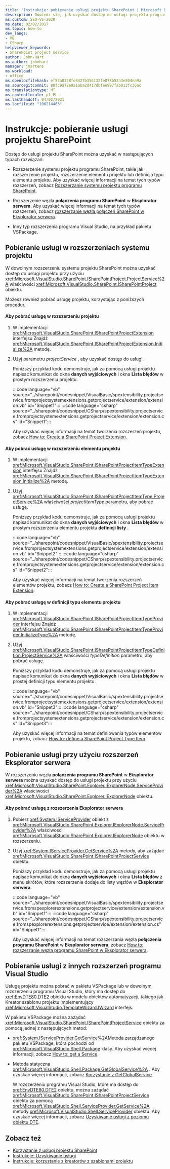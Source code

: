 ```yaml
---
title: 'Instrukcje: pobieranie usługi projektu SharePoint | Microsoft Docs'
description: Dowiedz się, jak uzyskać dostęp do usługi projektu programu SharePoint w rozszerzeniach systemu projektu, rozszerzeniach Eksplorator serwera lub innych rozszerzeniach programu Visual Studio.
ms.custom: SEO-VS-2020
ms.date: 02/02/2017
ms.topic: how-to
dev_langs:
- VB
- CSharp
helpviewer_keywords:
- SharePoint project service
author: John-Hart
ms.author: johnhart
manager: jmartens
ms.workload:
- office
ms.openlocfilehash: ef53a0328fe8427b356132fe878b52a3e504ea9a
ms.sourcegitcommit: 80fc9a72e9a1aba2d417dbfee997fab013fc36ac
ms.translationtype: MT
ms.contentlocale: pl-PL
ms.lasthandoff: 04/02/2021
ms.locfileid: "106214463"
---
```

# <a name="how-to-retrieve-the-sharepoint-project-service"></a>Instrukcje: pobieranie usługi projektu SharePoint
  Dostęp do usługi projektu SharePoint można uzyskać w następujących typach rozwiązań:

- Rozszerzenie systemu projektu programu SharePoint, takie jak rozszerzenie projektu, rozszerzenie elementu projektu lub definicja typu elementu projektu. Aby uzyskać więcej informacji na temat tych typów rozszerzeń, zobacz [Rozszerzanie systemu projektu programu SharePoint](../sharepoint/extending-the-sharepoint-project-system.md).

- Rozszerzenie węzła **połączenia programu SharePoint** w **Eksplorator serwera**. Aby uzyskać więcej informacji na temat tych typów rozszerzeń, zobacz [rozszerzanie węzła połączeń SharePoint w Eksplorator serwera](../sharepoint/extending-the-sharepoint-connections-node-in-server-explorer.md).

- Inny typ rozszerzenia programu Visual Studio, na przykład pakietu VSPackage.

## <a name="retrieve-the-service-in-project-system-extensions"></a>Pobieranie usługi w rozszerzeniach systemu projektu
 W dowolnym rozszerzeniu systemu projektu SharePoint można uzyskać dostęp do usługi projektu przy użyciu <xref:Microsoft.VisualStudio.SharePoint.ISharePointProject.ProjectService%2A> właściwości <xref:Microsoft.VisualStudio.SharePoint.ISharePointProject> obiektu.

 Możesz również pobrać usługę projektu, korzystając z poniższych procedur.

#### <a name="to-retrieve-the-service-in-a-project-extension"></a>Aby pobrać usługę w rozszerzeniu projektu

1. W implementacji <xref:Microsoft.VisualStudio.SharePoint.ISharePointProjectExtension> interfejsu Znajdź <xref:Microsoft.VisualStudio.SharePoint.ISharePointProjectExtension.Initialize%2A> metodę.

2. Użyj parametru *projectService* , aby uzyskać dostęp do usługi.

     Poniższy przykład kodu demonstruje, jak za pomocą usługi projektu napisać komunikat do okna **danych wyjściowych** i okna **Lista błędów** w prostym rozszerzeniu projektu.

     :::code language="vb" source="../sharepoint/codesnippet/VisualBasic/spextensibility.projectservice.fromprojectsystemextensions.getprojectservice/extension/extension.vb" id="Snippet1":::
     :::code language="csharp" source="../sharepoint/codesnippet/CSharp/spextensibility.projectservice.fromprojectsystemextensions.getprojectservice/extension/extension.cs" id="Snippet1":::

     Aby uzyskać więcej informacji na temat tworzenia rozszerzeń projektu, zobacz [How to: Create a SharePoint Project Extension](../sharepoint/how-to-create-a-sharepoint-project-extension.md).

#### <a name="to-retrieve-the-service-in-a-project-item-extension"></a>Aby pobrać usługę w rozszerzeniu elementu projektu

1. W implementacji <xref:Microsoft.VisualStudio.SharePoint.ISharePointProjectItemTypeExtension> interfejsu Znajdź <xref:Microsoft.VisualStudio.SharePoint.ISharePointProjectItemTypeExtension.Initialize%2A> metodę.

2. Użyj <xref:Microsoft.VisualStudio.SharePoint.ISharePointProjectItemType.ProjectService%2A> właściwości *projectItemType* parametru, aby pobrać usługę.

     Poniższy przykład kodu demonstruje, jak za pomocą usługi projektu napisać komunikat do okna **danych wyjściowych** i okna **Lista błędów** w prostym rozszerzeniu elementu projektu **definicji listy** .

     :::code language="vb" source="../sharepoint/codesnippet/VisualBasic/spextensibility.projectservice.fromprojectsystemextensions.getprojectservice/extension/extension.vb" id="Snippet2":::
     :::code language="csharp" source="../sharepoint/codesnippet/CSharp/spextensibility.projectservice.fromprojectsystemextensions.getprojectservice/extension/extension.cs" id="Snippet2":::

     Aby uzyskać więcej informacji na temat tworzenia rozszerzeń elementów projektu, zobacz [How to: Create a SharePoint Project Item Extension](../sharepoint/how-to-create-a-sharepoint-project-item-extension.md).

#### <a name="to-retrieve-the-service-in-a-project-item-type-definition"></a>Aby pobrać usługę w definicji typu elementu projektu

1. W implementacji <xref:Microsoft.VisualStudio.SharePoint.ISharePointProjectItemTypeProvider> interfejsu Znajdź <xref:Microsoft.VisualStudio.SharePoint.ISharePointProjectItemTypeProvider.InitializeType%2A> metodę.

2. Użyj <xref:Microsoft.VisualStudio.SharePoint.ISharePointProjectItemTypeDefinition.ProjectService%2A> właściwości *typeDefinition* parametru, aby pobrać usługę.

     Poniższy przykład kodu demonstruje, jak za pomocą usługi projektu napisać komunikat do okna **danych wyjściowych** i okna **Lista błędów** w prostej definicji typu elementu projektu.

     :::code language="vb" source="../sharepoint/codesnippet/VisualBasic/spextensibility.projectservice.fromprojectsystemextensions.getprojectservice/extension/extension.vb" id="Snippet3":::
     :::code language="csharp" source="../sharepoint/codesnippet/CSharp/spextensibility.projectservice.fromprojectsystemextensions.getprojectservice/extension/extension.cs" id="Snippet3":::

     Aby uzyskać więcej informacji na temat definiowania typów elementów projektu, zobacz [How to: define a SharePoint Project Type Item](../sharepoint/how-to-define-a-sharepoint-project-item-type.md).

## <a name="retrieve-the-service-in-server-explorer-extensions"></a>Pobieranie usługi przy użyciu rozszerzeń Eksplorator serwera
 W rozszerzeniu węzła **połączenia programu SharePoint** w **Eksplorator serwera** można uzyskać dostęp do usługi projektu przy użyciu <xref:Microsoft.VisualStudio.SharePoint.Explorer.IExplorerNode.ServiceProvider%2A> właściwości <xref:Microsoft.VisualStudio.SharePoint.Explorer.IExplorerNode> obiektu.

#### <a name="to-retrieve-the-service-in-a-server-explorer-extension"></a>Aby pobrać usługę z rozszerzenia Eksplorator serwera

1. Pobierz <xref:System.IServiceProvider> obiekt z <xref:Microsoft.VisualStudio.SharePoint.Explorer.IExplorerNode.ServiceProvider%2A> właściwości <xref:Microsoft.VisualStudio.SharePoint.Explorer.IExplorerNode> obiektu w rozszerzeniu.

2. Użyj <xref:System.IServiceProvider.GetService%2A> metody, aby zażądać <xref:Microsoft.VisualStudio.SharePoint.ISharePointProjectService> obiektu.

     Poniższy przykład kodu demonstruje, jak za pomocą usługi projektu napisać komunikat do okna **danych wyjściowych** i okna **Lista błędów** z menu skrótów, które rozszerzenie dodaje do listy węzłów w **Eksplorator serwera**.

     :::code language="vb" source="../sharepoint/codesnippet/VisualBasic/spextensibility.projectservice.fromspexplorerextensions.getprojectservice/extension/extension.vb" id="Snippet1":::
     :::code language="csharp" source="../sharepoint/codesnippet/CSharp/spextensibility.projectservice.fromspexplorerextensions.getprojectservice/extension/extension.cs" id="Snippet1":::

     Aby uzyskać więcej informacji na temat rozszerzania węzła **połączenia programu SharePoint** w **Eksplorator serwera**, zobacz [How to: rozszerzanie węzła programu SharePoint w Eksplorator serwera](../sharepoint/how-to-extend-a-sharepoint-node-in-server-explorer.md).

## <a name="retrieve-the-service-in-other-visual-studio-extensions"></a>Pobieranie usługi z innych rozszerzeń programu Visual Studio
 Usługę projektu można pobrać w pakietu VSPackage lub w dowolnym rozszerzeniu programu Visual Studio, który ma dostęp do <xref:EnvDTE80.DTE2> obiektu w modelu obiektów automatyzacji, takiego jak Kreator szablonu projektu implementujący <xref:Microsoft.VisualStudio.TemplateWizard.IWizard> interfejs.

 W pakietu VSPackage można zażądać <xref:Microsoft.VisualStudio.SharePoint.ISharePointProjectService> obiektu za pomocą jednej z następujących metod:

- <xref:System.IServiceProvider.GetService%2A>Metoda zarządzanego pakietu VSPackage, która pochodzi od <xref:Microsoft.VisualStudio.Shell.Package> klasy. Aby uzyskać więcej informacji, zobacz [How to: get a Service](../extensibility/how-to-get-a-service.md).

- Metoda statyczna <xref:Microsoft.VisualStudio.Shell.Package.GetGlobalService%2A> . Aby uzyskać więcej informacji, zobacz [Korzystanie z GetGlobalService](../extensibility/internals/service-essentials.md#how-to-use-getglobalservice).

  W rozszerzeniu programu Visual Studio, które ma dostęp do <xref:EnvDTE80.DTE2> obiektu, można zażądać <xref:Microsoft.VisualStudio.SharePoint.ISharePointProjectService> obiektu za pomocą <xref:Microsoft.VisualStudio.Shell.ServiceProvider.GetService%2A> metody <xref:Microsoft.VisualStudio.Shell.ServiceProvider> obiektu. Aby uzyskać więcej informacji, zobacz [Uzyskiwanie usługi z poziomu obiektu DTE](../extensibility/how-to-get-a-service.md#getting-a-service-from-the-dte-object).

## <a name="see-also"></a>Zobacz też
- [Korzystanie z usługi projektu SharePoint](../sharepoint/using-the-sharepoint-project-service.md)
- [Instrukcje: Uzyskiwanie usługi](../extensibility/how-to-get-a-service.md)
- [Instrukcje: korzystanie z kreatorów z szablonami projektu](../extensibility/how-to-use-wizards-with-project-templates.md)
